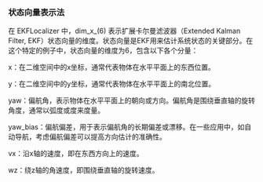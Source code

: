 ### 状态向量表示法
在 EKFLocalizer 中，dim_x_(6) 表示扩展卡尔曼滤波器（Extended Kalman Filter, EKF）状态向量的维度。状态向量是EKF用来估计系统状态的关键部分。在这个特定的例子中，状态向量的维度为6，包含以下各个分量：

x：在二维空间中的x坐标，通常代表物体在水平平面上的东西位置。

y：在二维空间中的y坐标，通常代表物体在水平平面上的南北位置。

yaw：偏航角，表示物体在水平平面上的朝向或方向。偏航角是围绕垂直轴的旋转角度，通常以弧度或度来度量。

yaw_bias：偏航偏差，用于表示偏航角的长期偏差或漂移。在一些应用中，如自动导航，考虑偏航偏差可以提高方向估计的准确性。

vx：沿x轴的速度，即在东西方向上的速度。

wz：绕z轴的角速度，即围绕垂直轴的旋转速度。
